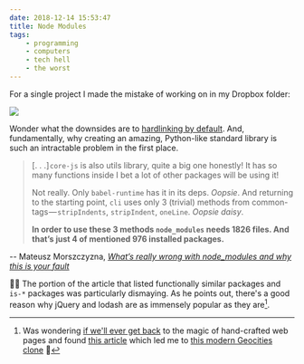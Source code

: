 ```yaml
---
date: 2018-12-14 15:53:47
title: Node Modules
tags:
    - programming
    - computers
    - tech hell
    - the worst
---
```


For a single project I made the mistake of working on in my Dropbox folder:

![](/misc/d/dropbox_node_modules.jpg)

Wonder what the downsides are to [hardlinking by default](https://pnpm.js.org/). And, fundamentally, why creating an amazing, Python-like standard library is such an intractable problem in the first place.

> [. . .] `core-js` is also utils library, quite a big one honestly! It has so many functions inside I bet a lot of other packages will be using it!
>
> Not really. Only `babel-runtime` has it in its deps. _Oopsie_.
And returning to the starting point, `cli` uses only 3 (trivial) methods from common-tags — `stripIndents`, `stripIndent`, `oneLine`. _Oopsie daisy_.
>
> **In order to use these 3 methods `node_modules` needs 1826 files. And that’s just 4 of mentioned 976 installed packages.**

-- Mateusz Morszczyzna, [_What’s really wrong with node_modules and why this is your fault_](https://hackernoon.com/whats-really-wrong-with-node-modules-and-why-this-is-your-fault-8ac9fa893823)

🤦‍♂️ The portion of the article that listed functionally similar packages and `is-*` packages was particularly dismaying. As he points out, there's a good reason why jQuery and lodash are as immensely popular as they are[^neocities].

[^neocities]: Was wondering [if we'll ever get back](https://media.giphy.com/media/F2rFD4CVSx19m/giphy.gif) to the magic of hand-crafted web pages and found [this article](https://www.nytimes.com/2017/07/17/fashion/90s-web-design.html) which led me to [this modern Geocities clone](https://neocities.org) 💖
